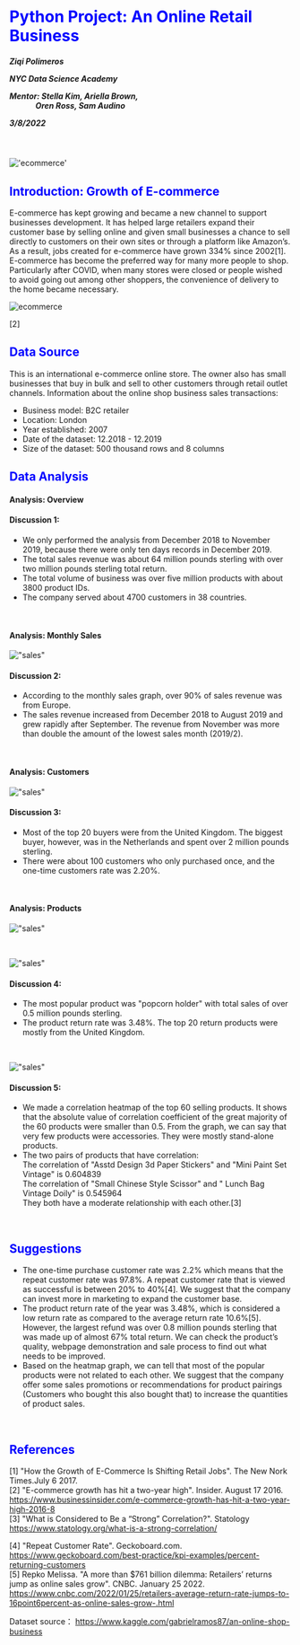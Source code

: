 <br>

<br>

<h1><span style="color:blue">Python Project: An Online Retail Business</span></h1>

<h5> 
Ziqi Polimeros<br>

NYC Data Science Academy<br>

Mentor: Stella Kim,  Ariella Brown, <br>
&nbsp; &nbsp; &nbsp; &nbsp; &nbsp;&nbsp;&nbsp;&nbsp;&nbsp; Oren Ross, Sam Audino <br>

3/8/2022
</h5>
<br>

!['ecommerce'](https://github.com/ZiqiPolimeros/Python-Project-Online-Retail-Business/blob/main/pictures/ecommerce.jpg?raw=true)



<h2><span style="color:blue">Introduction: Growth of E-commerce</span></h2>  


E-commerce has kept growing and became a new channel to support businesses development. It has helped large retailers expand their customer base by selling online and given small businesses a chance to sell directly to customers on their own sites or through a platform like Amazon’s.  As a result, jobs created for e-commerce have grown 334% since 2002[1]. E-commerce has become the preferred way for many more people to shop. Particularly after COVID,  when many stores were closed or people wished to avoid going out among other shoppers,  the convenience of delivery to the home became necessary. 


![ecommerce](https://github.com/ZiqiPolimeros/Python-Project-Online-Retail-Business/blob/8193b0933a16e46a0a6ef880411e4c72eb9a12e8/pictures/growth.jpg?raw=true)

[2]

<h2><span style="color:blue">Data Source</span></h2> 

This is an international e-commerce online store. The owner also has small businesses that buy in bulk and sell to other customers through retail outlet channels.
Information about the online shop business sales transactions:
- Business model: B2C retailer
- Location: London
- Year established: 2007
- Date of the dataset: 12.2018 - 12.2019
- Size of the dataset: 500 thousand rows and 8 columns



<h2><span style="color:blue">Data Analysis</span></h2>

#### Analysis:  Overview

#### Discussion 1:
- We only performed the analysis from December 2018 to November 2019, because there were only ten days records in December 2019.
- The total sales revenue was about 64 million pounds sterling with over two million pounds sterling total return. 
- The total volume of business was over five million products with about 3800 product IDs.
- The company served about 4700 customers in 38 countries.


<br>

#### Analysis:  Monthly Sales 

!["sales"](https://github.com/ZiqiPolimeros/Python-Project-Online-Retail-Business/blob/main/pictures/1_sales.png?raw=true)

#### Discussion 2: 
- According to the monthly sales graph, over 90% of sales revenue was from Europe.
- The sales revenue increased from December 2018 to August 2019 and grew rapidly after September. The revenue from November was more than double the amount of the lowest sales month (2019/2).


<br>

#### Analysis:  Customers

!["sales"](https://github.com/ZiqiPolimeros/Python-Project-Online-Retail-Business/blob/main/pictures/5_customer.png?raw=true)

#### Discussion 3:
- Most of the top 20 buyers were from the United Kingdom. The biggest buyer, however,  was in the Netherlands and spent over 2 million pounds sterling.
- There were about 100 customers who only purchased once, and the one-time customers rate was 2.20%.


<br>

#### Analysis: Products

!["sales"](https://github.com/ZiqiPolimeros/Python-Project-Online-Retail-Business/blob/main/pictures/2_product.png?raw=true)

<br>

!["sales"](https://github.com/ZiqiPolimeros/Python-Project-Online-Retail-Business/blob/main/pictures/3_product.png?raw=true)

#### Discussion 4:
- The most popular product was "popcorn holder" with total sales of over 0.5 million pounds sterling.
- The product return rate was 3.48%. The top 20 return products were mostly from the United Kingdom.


<br>

!["sales"](https://github.com/ZiqiPolimeros/Python-Project-Online-Retail-Business/blob/main/pictures/4_product.png?raw=true)

#### Discussion 5:
- We made a correlation heatmap of the top 60 selling products. It shows that the absolute value of correlation coefficient of the great majority of the 60 products were smaller than 0.5. From the graph, we can say that very few products were accessories. They were mostly stand-alone products.
- The two pairs of products that have correlation:<br>
 The correlation of "Asstd Design 3d Paper Stickers" and "Mini Paint Set Vintage" is  0.604839<br>
 The correlation of "Small Chinese Style Scissor"  and " Lunch Bag Vintage Doily" is 0.545964 <br>
They both have a moderate relationship with each other.[3]

<br>

<h2><span style="color:blue">Suggestions </span></h2>

- The one-time purchase customer rate was 2.2% which means that the repeat customer rate was 97.8%. A repeat customer rate that is viewed as successful is between 20% to 40%[4]. We suggest that the company can invest more in marketing to expand the customer base.
- The product return rate of the year was 3.48%,  which is considered a low return rate as compared to the average return rate 10.6%[5]. However, the largest refund was over 0.8 million pounds sterling that was made up of almost 67% total return.  We can check the product’s quality, webpage demonstration and sale process to find out what needs to be improved. 
- Based on the heatmap graph, we can tell that most of the popular products were not related to each other. We suggest that the company offer some sales promotions or recommendations for product pairings (Customers who bought this also bought that) to increase the quantities of product sales. 


<br>

<h2><span style="color:blue">References </span></h2>

[1] "How the Growth of E-Commerce Is Shifting Retail Jobs". The New Nork Times.July 6 2017. <br>
[2] "E-commerce growth has hit a two-year high". Insider. August 17 2016. <br>
     https://www.businessinsider.com/e-commerce-growth-has-hit-a-two-year-high-2016-8 <br>
[3] "What is Considered to Be a “Strong” Correlation?".  Statology<br>
https://www.statology.org/what-is-a-strong-correlation/

[4] "Repeat Customer Rate". Geckoboard.com. <br>
     https://www.geckoboard.com/best-practice/kpi-examples/percent-returning-customers <br>
[5] Repko Melissa. "A more than $761 billion dilemma: Retailers’ returns jump as online sales grow". CNBC. January 25 2022. <br>
     https://www.cnbc.com/2022/01/25/retailers-average-return-rate-jumps-to-16point6percent-as-online-sales-grow-.html  

    
Dataset source： https://www.kaggle.com/gabrielramos87/an-online-shop-business

<br>

<br>
